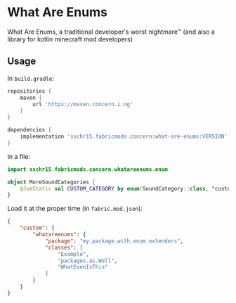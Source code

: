 # What Are Enums

What Are Enums, a traditional developer's worst nightmare™
(and also a library for kotlin minecraft mod developers)

## Usage

In `build.gradle`:

```groovy
repositories {
    maven {
        url 'https://maven.concern.i.ng'
    }
}

dependencies {
    implementation 'sschr15.fabricmods.concern:what-are-enums:VERSION'
}
```

In a file:

```kotlin
import sschr15.fabricmods.concern.whatareenums.enum

object MoreSoundCategories {
    @JvmStatic val CUSTOM_CATEGORY by enum(SoundCategory::class, "custom")
}
```

Load it at the proper time (in `fabric.mod.json`):

```json
{
    "custom": {
        "whatareenums": {
            "package": "my.package.with.enum.extenders",
            "classes": [
                "Example",
                "packages.as.Well",
                "WhatEvenIsThis"
            ]
        }
    }
}
```

